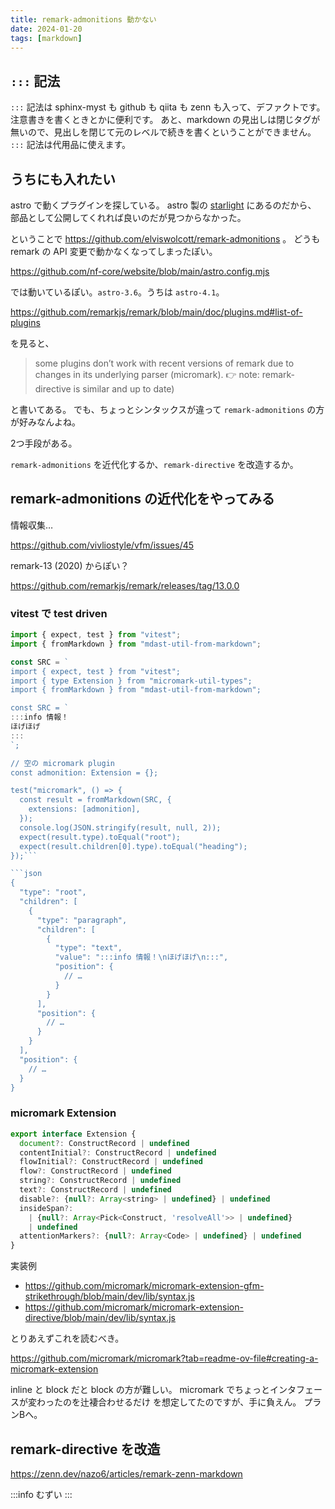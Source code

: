 ```yaml
---
title: remark-admonitions 動かない
date: 2024-01-20
tags: [markdown]
---
```


## `:::` 記法

`:::` 記法は sphinx-myst も github も qiita も zenn も入って、デファクトです。
注意書きを書くときとかに便利です。
あと、markdown の見出しは閉じタグが無いので、見出しを閉じて元のレベルで続きを書くということができません。
`:::` 記法は代用品に使えます。

## うちにも入れたい

astro で動くプラグインを探している。
astro 製の [starlight](https://starlight.astro.build/ja/getting-started/) にあるのだから、
部品として公開してくれれば良いのだが見つからなかった。

ということで https://github.com/elviswolcott/remark-admonitions 。
どうも remark の API 変更で動かなくなってしまったぽい。

https://github.com/nf-core/website/blob/main/astro.config.mjs

では動いているぽい。`astro-3.6`。うちは `astro-4.1`。

https://github.com/remarkjs/remark/blob/main/doc/plugins.md#list-of-plugins

を見ると、

> some plugins don’t work with recent versions of remark due to changes in its
> underlying parser (micromark).
> 👉 note: remark-directive is similar and up to date)

と書いてある。
でも、ちょっとシンタックスが違って `remark-admonitions` の方が好みなんよね。

2つ手段がある。

`remark-admonitions` を近代化するか、`remark-directive` を改造するか。

## remark-admonitions の近代化をやってみる

情報収集…

https://github.com/vivliostyle/vfm/issues/45

remark-13 (2020) からぽい？

https://github.com/remarkjs/remark/releases/tag/13.0.0

### vitest で test driven

```ts
import { expect, test } from "vitest";
import { fromMarkdown } from "mdast-util-from-markdown";

const SRC = `
import { expect, test } from "vitest";
import { type Extension } from "micromark-util-types";
import { fromMarkdown } from "mdast-util-from-markdown";

const SRC = `
:::info 情報！
ほげほげ
:::
`;

// 空の micromark plugin
const admonition: Extension = {};

test("micromark", () => {
  const result = fromMarkdown(SRC, {
    extensions: [admonition],
  });
  console.log(JSON.stringify(result, null, 2));
  expect(result.type).toEqual("root");
  expect(result.children[0].type).toEqual("heading");
});```

```json
{
  "type": "root",
  "children": [
    {
      "type": "paragraph",
      "children": [
        {
          "type": "text",
          "value": ":::info 情報！\nほげほげ\n:::",
          "position": {
            // …
          }
        }
      ],
      "position": {
        // …
      }
    }
  ],
  "position": {
    // …
  }
}
```

### micromark Extension

```js title="https://github.com/micromark/micromark/blob/main/packages/micromark-util-types/index.d.ts#L763"
export interface Extension {
  document?: ConstructRecord | undefined
  contentInitial?: ConstructRecord | undefined
  flowInitial?: ConstructRecord | undefined
  flow?: ConstructRecord | undefined
  string?: ConstructRecord | undefined
  text?: ConstructRecord | undefined
  disable?: {null?: Array<string> | undefined} | undefined
  insideSpan?:
    | {null?: Array<Pick<Construct, 'resolveAll'>> | undefined}
    | undefined
  attentionMarkers?: {null?: Array<Code> | undefined} | undefined
}
```

実装例

- https://github.com/micromark/micromark-extension-gfm-strikethrough/blob/main/dev/lib/syntax.js
- https://github.com/micromark/micromark-extension-directive/blob/main/dev/lib/syntax.js

とりあえずこれを読むべき。

https://github.com/micromark/micromark?tab=readme-ov-file#creating-a-micromark-extension

inline と block だと block の方が難しい。
micromark でちょっとインタフェースが変わったのを辻褄合わせるだけ
を想定してたのですが、手に負えん。
プランBへ。

## remark-directive を改造

https://zenn.dev/nazo6/articles/remark-zenn-markdown

:::info
むずい
:::
